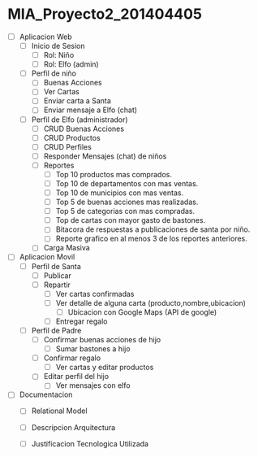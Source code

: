 # MIA_Proyecto2_201404405

- [ ] Aplicacion Web
	- [ ] Inicio de Sesion
		- [ ] Rol: Niño
		- [ ] Rol: Elfo (admin)
	- [ ] Perfil de niño
		- [ ] Buenas Acciones
		- [ ] Ver Cartas
		- [ ] Enviar carta a Santa
		- [ ] Enviar mensaje a Elfo (chat)
	- [ ] Perfil de Elfo (administrador)
		- [ ] CRUD Buenas Acciones 
		- [ ] CRUD Productos
		- [ ] CRUD Perfiles
		- [ ] Responder Mensajes (chat) de niños
		- [ ] Reportes
			- [ ] Top 10 productos mas comprados.
			- [ ] Top 10 de departamentos con mas ventas.
			- [ ] Top 10 de municipios con mas ventas.
			- [ ] Top 5 de buenas acciones mas realizadas.
			- [ ] Top 5 de categorias con mas compradas.
			- [ ] Top de cartas con mayor gasto de bastones.
			- [ ] Bitacora de respuestas a publicaciones de santa por niño.
			- [ ] Reporte grafico en al menos 3 de los reportes anteriores.
		- [ ] Carga Masiva
- [ ] Aplicacion Movil
	- [ ] Perfil de Santa
		- [ ] Publicar
		- [ ] Repartir
			- [ ] Ver cartas confirmadas
			- [ ] Ver detalle de alguna carta (producto,nombre,ubicacion)
				- [ ] Ubicacion con Google Maps (API de google)
			- [ ] Entregar regalo
	- [ ] Perfil de Padre
		- [ ] Confirmar buenas acciones de hijo
			- [ ] Sumar bastones a hijo
		- [ ] Confirmar regalo 
			- [ ] Ver cartas y editar productos
		- [ ] Editar perfil del hijo
			- [ ] Ver mensajes con elfo
- [ ] Documentacion
	- [ ] Relational Model
	- [ ] Descripcion Arquitectura
	- [ ] Justificacion Tecnologica Utilizada

